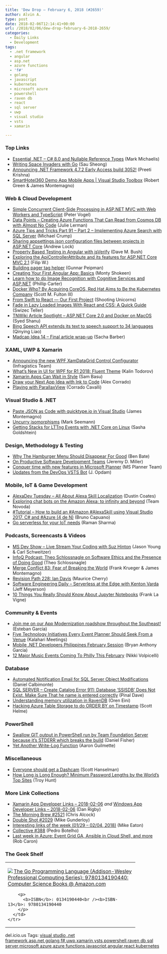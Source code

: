 ```yaml
---
title: 'Dew Drop – February 6, 2018 (#2659)'
author: Alvin A.
type: post
date: 2018-02-06T12:14:41+00:00
url: /2018/02/06/dew-drop-february-6-2018-2659/
categories:
  - Daily Links
  - Development
tags:
  - .net framework
  - angular
  - asp.net
  - azure functions
  - 'f#'
  - golang
  - javascript
  - kubernetes
  - microsoft azure
  - powershell
  - raven db
  - react
  - sql server
  - uwp
  - visual studio
  - vsts
  - xamarin

---
```

### <a name="top"></a>Top Links

  * <a href="https://msdn.microsoft.com/en-us/magazine/mt829270" target="_blank">Essential .NET &#8211; C# 8.0 and Nullable Reference Types</a> (Mark Michaelis)
  * <a href="https://sausheong.github.io/posts/space-invaders-with-go/?imm_mid=0fb066&cmp=em-prog-na-na-newsltr_20180203&utm_content=buffer55050&utm_medium=social&utm_source=twitter.com&utm_campaign=buffer" target="_blank">Writing Space Invaders with Go</a> (Sau Sheong)
  * <a href="https://blogs.msdn.microsoft.com/dotnet/2018/02/05/announcing-net-framework-4-7-2-early-access-build-3052/" target="_blank">Announcing .NET Framework 4.7.2 Early Access build 3052!</a> (Preeti Krishna)
  * <a href="https://channel9.msdn.com/Shows/Visual-Studio-Toolbox/SmartHotel360-Demo-App-Mobile-Apps?WT.mc_id=DX_MVP4025064" target="_blank">SmartHotel360 Demo App Mobile Apps | Visual Studio Toolbox</a> (Robert Green & James Montemagno)



### <a name="web"></a>Web & Cloud Development

  * <a href="https://visualstudiomagazine.com/articles/2018/02/02/web-workers.aspx" target="_blank">Simple Concurrent Client-Side Processing in ASP.NET MVC with Web Workers and TypeScript</a> (Peter Vogel)
  * <a href="https://msdn.microsoft.com/en-us/magazine/mt829268" target="_blank">Data Points &#8211; Creating Azure Functions That Can Read from Cosmos DB with Almost No Code</a> (Julie Lerman)
  * <a href="https://www.michaelcrump.net/azure-tips-and-tricks91/" target="_blank">Azure Tips and Tricks Part 91 &#8211; Part 2 &#8211; Implementing Azure Search with SQL Server</a> (Michael Crump)
  * <a href="https://andrewlock.net/sharing-appsettings-json-configuration-files-between-projects-in-asp-net-core/" target="_blank">Sharing appsettings.json configuration files between projects in ASP.NET Core</a> (Andrew Lock)
  * <a href="https://blog.dmbcllc.com/property-based-testing-angular-jsverify/" target="_blank">Property Based Testing in Angular with jsVerify</a> (Dave M. Bush)
  * <a href="https://www.strathweb.com/2018/02/exploring-the-apicontrollerattribute-and-its-features-for-asp-net-core-mvc-2-1/" target="_blank">Exploring the ApiControllerAttribute and its features for ASP.NET Core MVC 2.1</a> (Filip W.)
  * <a href="http://feedproxy.google.com/~r/gunnarpeipman/~3/h8WbdGsgrwQ/" target="_blank">Building pager tag helper</a> (Gunnar Peipman)
  * <a href="https://code.tutsplus.com/tutorials/creating-your-first-angular-app-basics--cms-30092" target="_blank">Creating Your First Angular App: Basics</a> (Monty Shokeen)
  * <a href="https://blogs.msdn.microsoft.com/webdev/2018/02/05/learn-how-to-do-image-recognition-with-cognitive-services-and-asp-net/" target="_blank">Learn how to do Image Recognition with Cognitive Services and ASP.NET</a> (Phillip Carter)
  * <a href="https://thenewstack.io/docker-acquiring-coreos-red-hat-aims-kubernetes-company/" target="_blank">Docker Who? By Acquiring CoreOS, Red Hat Aims to Be the Kubernetes Company</a> (Scott M. Fulton III)
  * <a href="https://hackernoon.com/from-swift-to-react-our-first-project-d817455292fd?source=rss----3a8144eabfe3---4" target="_blank">From Swift to React — Our First Project</a> (Shooting Unicorns)
  * <a href="https://dzone.com/articles/fade-in-lazy-loaded-images-with-react-and-css-a-qu?utm_medium=feed&utm_source=feedpress.me&utm_campaign=Feed%3A+dzone%2Fwebdev" target="_blank">Fade in Lazy Loaded Images With React and CSS: A Quick Guide</a> (Swizec Teller)
  * <a href="https://blogs.technet.microsoft.com/wikininjas/2018/02/06/tnwiki-article-spotlight-asp-net-core-2-0-and-docker-on-macos/" target="_blank">TNWiki Article Spotlight – ASP.NET Core 2.0 and Docker on MacOS</a> (Syed Shanu)
  * <a href="https://azure.microsoft.com/blog/bing-speech-api-extends-its-text-to-speech-support-to-34-languages/" target="_blank">Bing Speech API extends its text to speech support to 34 languages</a> (Qinying Liao)
  * <a href="https://sachabarbs.wordpress.com/2018/02/05/madcap-idea-14-final-article-wrap-up/" target="_blank">Madcap Idea 14 – Final article wrap-up</a> (Sacha Barber)



### <a name="silverlight"></a>XAML, UWP & Xamarin

  * <a href="https://www.infragistics.com/community/blogs/b/infragistics/posts/announcing-the-new-wpf-xamdatagrid-control-configurator" target="_blank">Announcing the new WPF XamDataGrid Control Configurator</a> (Infragistics Team)
  * <a href="https://www.telerik.com/blogs/whats-new-ui-for-wpf-for-r1-2018-fluent-theme" target="_blank">What&#8217;s New in UI for WPF for R1 2018: Fluent Theme</a> (Kalin Todorov)
  * <a href="https://www.telerik.com/blogs/xamarin-apps-can-wait-in-style" target="_blank">Xamarin Apps Can Wait in Style</a> (Sam Basu)
  * <a href="https://blog.xamarin.com/draw-next-app-idea-ink-code/" target="_blank">Draw your Next App Idea with Ink to Code</a> (Alex Corrado)
  * <a href="http://codeworks.it/blog/?p=534" target="_blank">Playing with ParallaxView</a> (Corrado Cavalli)



### <a name="dotnet"></a>Visual Studio & .NET

  * <a href="https://montemagno.com/paste-json-as-code-with-quicktype-io-in-visual-studio/" target="_blank">Paste JSON as Code with quicktype.io in Visual Studio</a> (James Montemagno)
  * <a href="http://blog.ploeh.dk/2018/02/05/uncurry-isomorphisms/" target="_blank">Uncurry isomorphisms</a> (Mark Seemann)
  * <a href="http://feedproxy.google.com/~r/sashag/~3/jk_16Ie6oSE/" target="_blank">Getting Stacks for LTTng Events with .NET Core on Linux</a> (Sasha Goldshtein)



### <a name="design"></a>Design, Methodology & Testing

  * <a href="https://www.webdesignerdepot.com/2018/02/why-the-hamburger-menu-should-disappear-for-good/" target="_blank">Why The Hamburger Menu Should Disappear For Good</a> (Ben Bate)
  * <a href="https://jeremydmiller.com/2018/02/05/on-productive-software-development-teams/" target="_blank">On Productive Software Development Teams</a> (Jeremy D. Miller)
  * <a href="https://blogs.office.com/en-us/2018/02/05/conquer-time-with-new-features-in-microsoft-planner/" target="_blank">Conquer time with new features in Microsoft Planner</a> (MS Planner Team)
  * <a href="https://blogs.msdn.microsoft.com/visualstudioalmrangers/2018/02/05/updates-from-the-devops-vsts-bot/" target="_blank">Updates from the DevOps VSTS Bot</a> (J. Opdam)



### <a name="mobile"></a>Mobile, IoT & Game Development

  * <a href="https://lovemyecho.com/2018/02/05/alexadev-tuesday-guest-post-dustin-coates-alexa-skill-localization/" target="_blank">AlexaDev Tuesday – All About Alexa Skill Localization</a> (Dustin Coates)
  * <a href="https://www.novoda.com/blog/alexa-space-quiz-skill/" target="_blank">Exploring chat bots on the Amazon Alexa; to infinity and beyond</a> (Team Novoda)
  * <a href="http://feedproxy.google.com/~r/elbruno/~3/UUJo-j50Aa8/" target="_blank">#Tutorial – How to build an #Amazon #AlexaSkill using Visual Studio 2017, C# and #Azure (4 de N)</a> (Bruno Capuano)
  * <a href="https://azure.microsoft.com/blog/go-serverless-for-your-iot-needs/" target="_blank">Go serverless for your IoT needs</a> (Raman Sharma)



### <a name="podcasts"></a>Podcasts, Screencasts & Videos

  * <a href="http://msdevshow.com/2018/02/live-streaming-your-code-with-suz-hinton/" target="_blank">MS Dev Show &#8211; Live Stream Your Coding with Suz Hinton</a> (Jason Young & Carl Schweitzer)
  * <a href="http://www.infoq.com/podcasts/Theo-Schlossnagle-software-ethics?utm_campaign=infoq_content&utm_source=infoq&utm_medium=feed&utm_term=global" target="_blank">InfoQ Podcast: Theo Schlossnagle on Software Ethics and the Presence of Doing Good</a> (Theo Schlossnagle)
  * <a href="http://www.mergeconflict.fm/83" target="_blank">Merge Conflict 83: Fear of Breaking the World</a> (Frank Krueger & James Montemagno)
  * <a href="http://revisionpath.simplecast.fm/ian-davis" target="_blank">Revision Path 228: Ian Davis</a> (Maurice Cherry)
  * <a href="https://softwareengineeringdaily.com/2018/02/06/serverless-at-the-edge-with-kenton-varda/" target="_blank">Software Engineering Daily &#8211; Serverless at the Edge with Kenton Varda</a> (Jeff Meyerson)
  * <a href="http://www.franksworld.com/2018/02/05/10-things-you-really-should-know-about-jupyter-notebooks/" target="_blank">10 Things You Really Should Know About Jupyter Notebooks</a> (Frank La Vigne)



### <a name="events"></a>Community & Events

  * <a href="http://www.almguide.com/2018/02/join-me-on-our-app-modernization-roadshow-throughout-the-southeast/" target="_blank">Join me on our App Modernization roadshow throughout the Southeast!</a> (Esteban Garcia)
  * <a href="http://blog.kalaharimeetings.com/2018/02/05/five-technology-initiatives-every-event-planner-should-seek-from-a-venue/" target="_blank">Five Technology Initiatives Every Event Planner Should Seek From a Venue</a> (Kalahari Meetings)
  * <a href="https://mindofai.github.io/Mobile-.NET-Developers-Philippines-February-Session/" target="_blank">Mobile .NET Developers Philippines February Session</a> (Bryan Anthony Garcia)
  * <a href="https://www.uwishunu.com/2018/02/12-major-music-events-coming-philly-february/" target="_blank">12 Major Music Events Coming To Philly This February</a> (Nikki Volpicelli)



### <a name="sql"></a>Database

  * <a href="http://feedproxy.google.com/~r/MSSQLTips-LatestSqlServerTips/~3/stZR1IxvS6M/tip.asp" target="_blank">Automated Notification Email for SQL Server Object Modifications</a> (Daniel Calbimonte)
  * <a href="https://blog.sqlauthority.com/2018/02/06/sql-server-create-catalog-error-911-database-ssisdb-not-exist-make-sure-name-entered-correctly/" target="_blank">SQL SERVER – Create Catalog Error 911: Database ‘SSISDB’ Does Not Exist. Make Sure That he name is entered correctly</a> (Pinal Dave)
  * <a href="http://feedproxy.google.com/~r/AyendeRahien/~3/Ld9Fkxv9tVQ/understanding-memory-utilization-in-ravendb" target="_blank">Understanding memory utilization in RavenDB</a> (Oren Eini)
  * <a href="https://scotthelme.co.uk/hacking-table-storage-to-do-order-by-on-timestamp/" target="_blank">Hacking Azure Table Storage to do ORDER BY on Timestamp</a> (Scott Helme)



### <a name="ps"></a>PowerShell

  * <a href="http://lennybacon.com/post/Swallow-GIT-output-in-PowerShell-run-by-Team-Foundation-Server-because-its-STDERR-which-breaks-the-build" target="_blank">Swallow GIT output in PowerShell run by Team Foundation Server because it’s STDERR which breaks the build</a> (Daniel Fisher)
  * <a href="https://blogs.technet.microsoft.com/undocumentedfeatures/2018/02/05/yet-another-write-log-function/" target="_blank">Yet Another Write-Log Function</a> (Aaron Guilmette)



### <a name="misc"></a>Miscellaneous

  * <a href="http://feeds.hanselman.com/~/523285452/0/scotthanselman~Everyone-should-get-a-Dashcam.aspx" target="_blank">Everyone should get a Dashcam</a> (Scott Hanselman)
  * <a href="http://feedproxy.google.com/~r/TroyHunt/~3/6g8pBLcffIg/" target="_blank">How Long is Long Enough? Minimum Password Lengths by the World&#8217;s Top Sites</a> (Troy Hunt)



### <a name="links"></a>More Link Collections

  * <a href="https://www.allaboutxamarin.com/2018/02/xamarin-app-developer-links-2018-02-06/" target="_blank">Xamarin App Developer Links &#8211; 2018-02-06</a> _and_ <a href="https://www.windowsappdev.com/2018/02/windows-app-developer-links-2018-02-06/" target="_blank">Windows App Developer Links &#8211; 2018-02-06</a> (Dan Rigby)
  * <a href="http://feedproxy.google.com/~r/ReflectivePerspective/~3/_ozHmMPUV6c/" target="_blank">The Morning Brew #2521</a> (Chris Alcock)
  * <a href="https://afreshcup.com/home/2018/02/06/double-shot-2029.html" target="_blank">Double Shot #2029</a> (Mike Gunderloy)
  * <a href="https://samestuffdifferentday.com/2018/02/05/interesting-links-of-the-week-01-29-02-04-2018/" target="_blank">Interesting links of the week (01/29 – 02/04, 2018)</a> (Mike Eaton)
  * <a href="http://feedproxy.google.com/~r/tympanus/~3/t2BR0m76pfM/" target="_blank">Collective #388</a> (Pedro Botelho)
  * <a href="https://azure.microsoft.com/blog/last-week-in-azure-week-of-2018-01-29/" target="_blank">Last week in Azure: Event Grid GA, Ansible in Cloud Shell, and more</a> (Rob Caron)



### <a name="shelf"></a>The Geek Shelf

<div class="wlWriterEditableSmartContent" id="scid:7dc1bd33-94bd-46fd-a20b-0131235bcd47:5636624b-faab-4dc9-8c3a-9e054ccda354" style="margin: 0px; padding: 0px; float: none; display: inline;">
  <table cellspacing="0" cellpadding="2" width="400" border="0" unselectable="on">
    <tr>
      <td valign="top" width="400">
        <p>
          <a title="The Go Programming Language (Addison-Wesley Professional Computing Series): 9780134190440: Computer Science Books @ Amazon.com" href="http://www.amazon.com/exec/obidos/ASIN/0134190440/amavin-20"><img data-recalc-dims="1" decoding="async" src="https://i0.wp.com/images-na.ssl-images-amazon.com/images/I/41iY2PjEFlL._AC_US218_.jpg?w=660&#038;ssl=1" border="0" align="left" style="float:left" />The Go Programming Language (Addison-Wesley Professional Computing Series): 9780134190440: Computer Science Books @ Amazon.com</a>
        </p>
        
        <p>
          <b>ISBN</b>: 0134190440<br /><b>ISBN-13</b>: 9780134190440
        </p>
      </td>
    </tr>
  </table>
</div>



<div class="wlWriterEditableSmartContent" id="scid:77ECF5F8-D252-44F5-B4EB-D463C5396A79:23a14d89-2b5e-45fa-87f5-560ecd6208f1" style="margin: 0px; padding: 0px; float: none; display: inline;">
  del.icio.us Tags: <a href="http://del.icio.us/popular/visual+studio" rel="tag">visual studio</a>,<a href="http://del.icio.us/popular/.net+framework" rel="tag">.net framework</a>,<a href="http://del.icio.us/popular/asp.net" rel="tag">asp.net</a>,<a href="http://del.icio.us/popular/golang" rel="tag">golang</a>,<a href="http://del.icio.us/popular/f%23" rel="tag">f#</a>,<a href="http://del.icio.us/popular/uwp" rel="tag">uwp</a>,<a href="http://del.icio.us/popular/xamarin" rel="tag">xamarin</a>,<a href="http://del.icio.us/popular/vsts" rel="tag">vsts</a>,<a href="http://del.icio.us/popular/powershell" rel="tag">powershell</a>,<a href="http://del.icio.us/popular/raven+db" rel="tag">raven db</a>,<a href="http://del.icio.us/popular/sql+server" rel="tag">sql server</a>,<a href="http://del.icio.us/popular/microsoft+azure" rel="tag">microsoft azure</a>,<a href="http://del.icio.us/popular/azure+functions" rel="tag">azure functions</a>,<a href="http://del.icio.us/popular/javascript" rel="tag">javascript</a>,<a href="http://del.icio.us/popular/angular" rel="tag">angular</a>,<a href="http://del.icio.us/popular/react" rel="tag">react</a>,<a href="http://del.icio.us/popular/kubernetes" rel="tag">kubernetes</a>
</div>